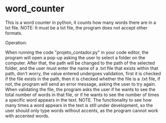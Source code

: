 # word_counter
This is a word counter in python, it counts how many words there are in a txt file. 
NOTE: It must be a txt file, the program does not accept other formats.

Operation:

When running the code "projeto_contador.py" in your code editor, the program will open a pop-up asking the user to select a folder on the computer.
After that, the path will be changed to the path of the selected folder, and the user must enter the name of a .txt file that exists within that path, don't worry, the value entered undergoes validation, first it is checked if the file exists in the path, then it is checked whether the file is a .txt file, if not, the program will send an error message, asking the user to try again.
When validating the file, the program asks the user if he wants to see the total number of words in that file, or if he wants to see the number of times a specific word appears in the text.
NOTE. The functionality to see how many times a word appears in the text is still under development, so the user should only type words without accents, as the program cannot work with accented words.

